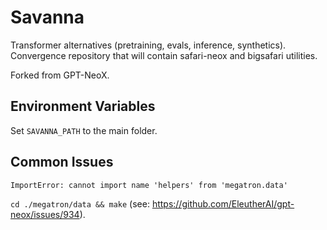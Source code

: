 # Savanna

Transformer alternatives (pretraining, evals, inference, synthetics). Convergence repository that will contain safari-neox and bigsafari utilities.

Forked from GPT-NeoX.

## Environment Variables

Set `SAVANNA_PATH` to the main folder.

## Common Issues

```
ImportError: cannot import name 'helpers' from 'megatron.data' 
```

`cd ./megatron/data && make` (see: https://github.com/EleutherAI/gpt-neox/issues/934).